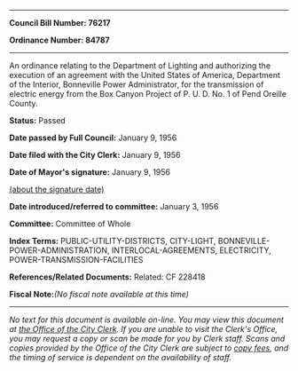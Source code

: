 

********

**Council Bill Number: 76217**
   
**Ordinance Number: 84787**
********

 An ordinance relating to the Department of Lighting and authorizing the execution of an agreement with the United States of America, Department of the Interior, Bonneville Power Administrator, for the transmission of electric energy from the Box Canyon Project of P. U. D. No. 1 of Pend Oreille County.

**Status:** Passed
   
**Date passed by Full Council:** January 9, 1956
   
**Date filed with the City Clerk:** January 9, 1956
   
**Date of Mayor's signature:** January 9, 1956
   
[(about the signature date)](/~public/approvaldate.htm)
   
   
   
**Date introduced/referred to committee:** January 3, 1956
   
**Committee:** Committee of Whole
   
   
**Index Terms:** PUBLIC-UTILITY-DISTRICTS, CITY-LIGHT, BONNEVILLE-POWER-ADMINISTRATION, INTERLOCAL-AGREEMENTS, ELECTRICITY, POWER-TRANSMISSION-FACILITIES

**References/Related Documents:** Related: CF 228418

**Fiscal Note:**_(No fiscal note available at this time)_
********

_No text for this document is available on-line. You may view this document at [the Office of the City Clerk](http://www.seattle.gov/leg/clerk/contactUs.htm). If you are unable to visit the Clerk's Office, you may request a copy or scan be made for you by Clerk staff. Scans and copies provided by the Office of the City Clerk are subject to [copy fees](http://clerk.seattle.gov/~public/clerkfees.htm), and the timing of service is dependent on the availability of staff._

